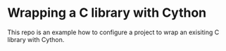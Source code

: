 # Wrapping a C library with Cython

This repo is an example how to configure a project to wrap an exisiting C library with Cython.
